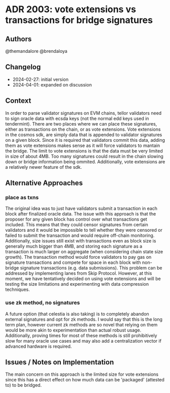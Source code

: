 # ADR 2003: vote extensions vs transactions for bridge signatures

## Authors

@themandalore
@brendaloya

## Changelog

- 2024-02-27: initial version
- 2024-04-01: expanded on discussion

## Context

In order to parse validator signatures on EVM chains, tellor validators need to sign oracle data with ecsda keys (not the normal edd keys used in tendermint).  There are two places where we can place these signatures, either as transactions on the chain, or as vote extensions.  Vote extensions in the cosmos sdk, are simply data that is appended to validator signatures on a given block.  Since it is required that validators commit this data, adding them as vote extensions makes sense as it will force validators to mantain the bridge.  The limit to vote extensions is that the data must be very limited in size of about 4MB.  Too many signatures could result in the chain slowing down or bridge information being ommited.  Additionally, vote extensions are a relatively newer feature of the sdk.  


## Alternative Approaches

### place as txns

The original idea was to just have validators submit a transaction in each block after finalized oracle data.  The issue with this approach is that the proposer for any given block has control over what transactions get included.  This means that they could censor signatures from certain validators and it would be impossible to tell whether they were censored or failed to submit the transaction and would require off-chain monitoring. Additionally, size issues still exist with transactions even as block size is generally much bigger than 4MB, and storing each signature as a transaction is much larger on aggregate (when considering chain state size growth).  The transaction method would force validators to pay gas on signature transactions and compete for space in each block with non-bridge signature transactions (e.g. data submissions). This problem can be addressed by implementing lanes from Skip Protocol. However, at this moment, we have tentatively decided on using vote extensions and will be testing the size limitations and experimenting with data compression techniques. 


### use zk method, no signatures

A future option (that celestia is also taking) is to completely abandon external signatures and opt for zk methods.  I would say that this is the long term plan, however current zk methods are so novel that relying on them would be more akin to experimentation than actual robust usage.  Additionally, proving times for most of these methods is still prohibitively slow for many oracle use cases and may also add a centralization vector if advanced hardware is required.  


## Issues / Notes on Implementation

The main concern on this approach is the limited size for vote extensions since this has a direct effect on how much data can be 'packaged' (attested to) to be bridged.


